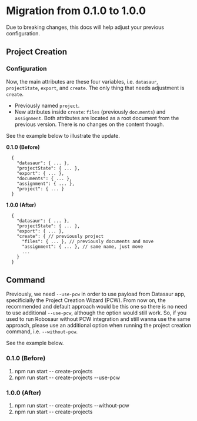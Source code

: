 # Migration from 0.1.0 to 1.0.0

Due to breaking changes, this docs will help adjust your previous configuration.

## Project Creation

### Configuration

Now, the main attributes are these four variables, i.e. `datasaur`, `projectState`, `export`, and `create`. The only thing that needs adjustment is `create`.

- Previously named `project`.
- New attributes inside `create`: `files` (previously `documents`) and `assignment`. Both attributes are located as a root document from the previous version. There is no changes on the content though.

See the example below to illustrate the update.

<b>0.1.0 (Before)</b>

```
  {
    "datasaur": { ... },
    "projectState": { ... },
    "export": { ... },
    "documents": { ... },
    "assignment": { ... },
    "project": { ... }
  }
```

<b>1.0.0 (After)</b>

```
  {
    "datasaur": { ... },
    "projectState": { ... },
    "export": { ... },
    "create": { // previously project
      "files": { ... }, // previously documents and move
      "assignment": { ... }, // same name, just move
      ...
    }
  }
```

## Command

Previously, we need `--use-pcw` in order to use payload from Datasaur app, specificially the Project Creation Wizard (PCW). From now on, the recommended and default approach would be this one so there is no need to use additional `--use-pcw`, although the option would still work. So, if you used to run Robosaur without PCW integration and still wanna use the same approach, please use an additional option when running the project creation command, i.e. `--without-pcw`.

See the example below.

### 0.1.0 (Before)

1. npm run start -- create-projects <path-to-config-file>
2. npm run start -- create-projects <path-to-config-file> --use-pcw

### 1.0.0 (After)

1. npm run start -- create-projects <path-to-config-file> --without-pcw
2. npm run start -- create-projects <path-to-config-file>
